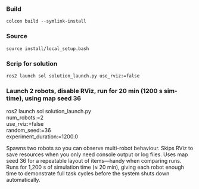 ### Build
`colcon build --symlink-install`

### Source
`source install/local_setup.bash`

### Scrip for solution
`ros2 launch sol solution_launch.py use_rviz:=false`
 
### Launch 2 robots, disable RViz, run for 20 min (1200 s sim-time), using map seed 36
ros2 launch sol solution_launch.py \
  num_robots:=2 \
  use_rviz:=false \
  random_seed:=36 \
  experiment_duration:=1200.0

Spawns two robots so you can observe multi-robot behaviour.
Skips RViz to save resources when you only need console output or log files.
Uses map seed 36 for a repeatable layout of items—handy when comparing runs.
Runs for 1,200 s of simulation time (≈ 20 min), giving each robot enough time to demonstrate full task cycles before the system shuts down automatically.